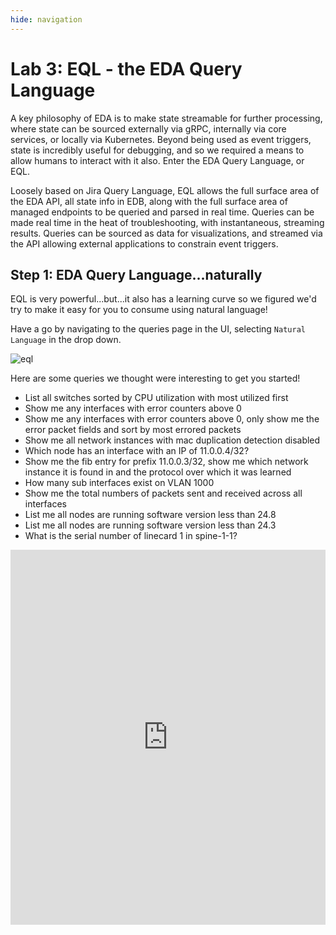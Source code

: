 ```yaml
---
hide: navigation
---
```


# Lab 3: EQL - the EDA Query Language

A key philosophy of EDA is to make state streamable for further processing, where state can be sourced externally via gRPC, internally via core services, or locally via Kubernetes. Beyond being used as event triggers, state is incredibly useful for debugging, and so we required a means to allow humans to interact with it also. Enter the EDA Query Language, or EQL.

Loosely based on Jira Query Language, EQL allows the full surface area of the EDA API, all state info in EDB, along with the full surface area of managed endpoints to be queried and parsed in real time. Queries can be made real time in the heat of troubleshooting, with instantaneous, streaming results. Queries can be sourced as data for visualizations, and streamed via the API allowing external applications to constrain event triggers.

## Step 1: EDA Query Language...naturally

EQL is very powerful...but...it also has a learning curve so we figured we'd try to make it easy for you to consume using natural language!

Have a go by navigating to the queries page in the UI, selecting `Natural Language` in the drop down.

![eql](https://gitlab.com/rdodin/pics/-/wikis/uploads/6b0af9ab22e3a5f379c0cb612d3e3c7e/image.png)

Here are some queries we thought were interesting to get you started!

* List all switches sorted by CPU utilization with most utilized first
* Show me any interfaces with error counters above 0
* Show me any interfaces with error counters above 0, only show me the error packet fields and sort by most errored packets
* Show me all network instances with mac duplication detection disabled
* Which node has an interface with an IP of 11.0.0.4/32?
* Show me the fib entry for prefix 11.0.0.3/32, show me which network instance it is found in and the protocol over which it was learned
* How many sub interfaces exist on VLAN 1000
* Show me the total numbers of packets sent and received across all interfaces
* List me all nodes are running software version less than 24.8
* List me all nodes are running software version less than 24.3
* What is the serial number of linecard 1 in spine-1-1?

<iframe width="100%" height="600px" src="https://www.youtube.com/embed/WorVl_fdjx0" title="natural language" frameborder="0" allow="accelerometer; autoplay; clipboard-write; encrypted-media; gyroscope; picture-in-picture; web-share" referrerpolicy="strict-origin-when-cross-origin" allowfullscreen></iframe>
